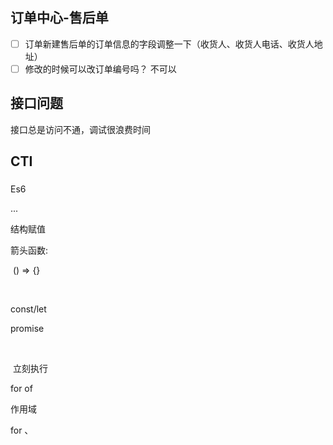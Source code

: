 ## 订单中心-售后单

- [ ] 订单新建售后单的订单信息的字段调整一下（收货人、收货人电话、收货人地址）
- [ ] 修改的时候可以改订单编号吗？  不可以

## 接口问题

接口总是访问不通，调试很浪费时间



## CTI





### 

Es6

...

结构赋值

箭头函数: 

​	() => {}

​	

const/let

promise

​	

​	立刻执行

for of 





作用域



for 、



























